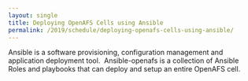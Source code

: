```yaml
---
layout: single
title: Deploying OpenAFS Cells using Ansible
permalink: /2019/schedule/deploying-openafs-cells-using-ansible/
---
```


Ansible is a software provisioning, configuration management and application
deployment tool.  Ansible-openafs is a collection of Ansible Roles and
playbooks that can deploy and setup an entire OpenAFS cell.
